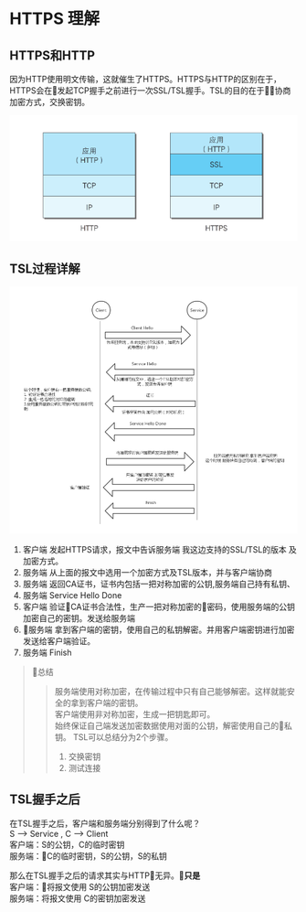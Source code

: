 # HTTPS 理解

## HTTPS和HTTP
因为HTTP使用明文传输，这就催生了HTTPS。HTTPS与HTTP的区别在于，HTTPS会在发起TCP握手之前进行一次SSL/TSL握手。TSL的目的在于协商加密方式，交换密钥。

![](https://raw.githubusercontent.com/DavidCap/iOS-note/master/resource/HTTP%E5%8C%BA%E5%88%ABHTTPS.png)

## TSL过程详解
![](https://raw.githubusercontent.com/DavidCap/iOS-note/master/resource/TSL%E8%BF%87%E7%A8%8B.jpg)

1. 客户端 发起HTTPS请求，报文中告诉服务端 我这边支持的SSL/TSL的版本 及加密方式。
2. 服务端 从上面的报文中选用一个加密方式及TSL版本，并与客户端协商
3. 服务端 返回CA证书，证书内包括一把对称加密的公钥,服务端自己持有私钥、
4. 服务端 Service Hello Done
5. 客户端 验证CA证书合法性，生产一把对称加密的密码，使用服务端的公钥加密自己的密钥。发送给服务端
6. 服务端 拿到客户端的密钥，使用自己的私钥解密。并用客户端密钥进行加密发送给客户端验证。
7. 服务端 Finish

> 总结
>> 服务端使用对称加密，在传输过程中只有自己能够解密。这样就能安全的拿到客户端的密钥。<br>
>> 客户端使用非对称加密，生成一把钥匙即可。<br>
>> 始终保证自己端发送加密数据使用对面的公钥，解密使用自己的私钥。
>> TSL可以总结分为2个步骤。<br>
>> 1. 交换密钥
>> 2. 测试连接

## TSL握手之后
在TSL握手之后，客户端和服务端分别得到了什么呢？<br>
S --> Service , C --> Client<br>
客户端：S的公钥，C的临时密钥<br>
服务端：C的临时密钥，S的公钥，S的私钥<br>

那么在TSL握手之后的请求其实与HTTP无异。**只是**<br>
客户端：将报文使用 S的公钥加密发送<br>
服务端：将报文使用 C的密钥加密发送<br>



